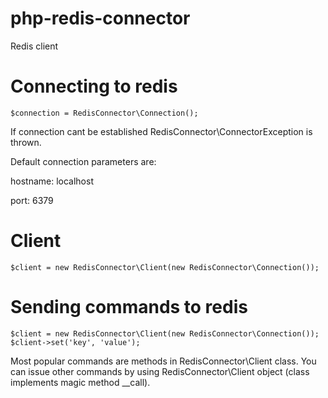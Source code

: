 # php-redis-connector
Redis client

# Connecting to redis
```
$connection = RedisConnector\Connection();
```
If connection cant be established RedisConnector\ConnectorException is thrown.

Default connection parameters are:

hostname: localhost

port: 6379

# Client
```
$client = new RedisConnector\Client(new RedisConnector\Connection());
```
# Sending commands to redis
```
$client = new RedisConnector\Client(new RedisConnector\Connection());
$client->set('key', 'value');
```
Most popular commands are methods in RedisConnector\Client class. You can issue other commands by using RedisConnector\Client object (class implements magic method __call).
